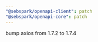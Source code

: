 ```yaml
---
"@sebspark/openapi-client": patch
"@sebspark/openapi-core": patch
---
```


bump axios from 1.7.2 to 1.7.4
